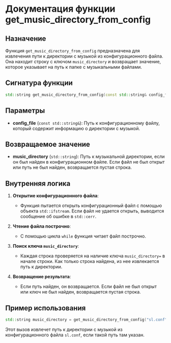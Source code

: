 
# Документация функции get_music_directory_from_config

## Назначение
Функция `get_music_directory_from_config` предназначена для извлечения пути к директории с музыкой из конфигурационного файла. Она находит строку с ключом `music_directory` и возвращает значение, которое указывает на путь к папке с музыкальными файлами.

## Сигнатура функции
```cpp
std::string get_music_directory_from_config(const std::string& config_file);
```

## Параметры
- **config_file** (`const std::string&`): Путь к конфигурационному файлу, который содержит информацию о директории с музыкой.

## Возвращаемое значение
- **music_directory** (`std::string`): Путь к музыкальной директории, если он был найден в конфигурационном файле. Если файл не был открыт или путь не был найден, возвращается пустая строка.

## Внутренняя логика
1. **Открытие конфигурационного файла**: 
   - Функция пытается открыть конфигурационный файл с помощью объекта `std::ifstream`. Если файл не удается открыть, выводится сообщение об ошибке в `std::cerr`.

2. **Чтение файла построчно**: 
   - С помощью цикла `while` функция читает файл построчно.

3. **Поиск ключа `music_directory`**: 
   - Каждая строка проверяется на наличие ключа `music_directory=` в начале строки. Как только строка найдена, из нее извлекается путь к директории.

4. **Возвращение результата**: 
   - Если путь найден, он возвращается. Если файл не был открыт или ключ не был найден, возвращается пустая строка.

## Пример использования
```cpp
std::string music_directory = get_music_directory_from_config("sl.conf");
```
Этот вызов извлечет путь к директории с музыкой из конфигурационного файла `sl.conf`, если такой путь там указан.
